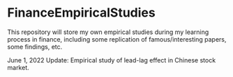 # FinanceEmpiricalStudies
This repository will store my own empirical studies during my learning process in finance, including some replication of famous/interesting papers, some findings, etc.

June 1, 2022 Update:
Empirical study of lead-lag effect in Chinese stock market.
